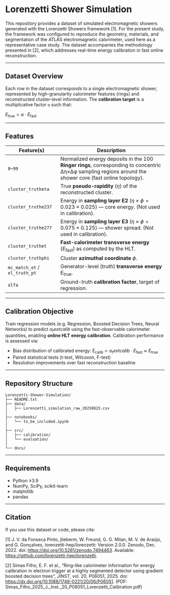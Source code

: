 # Lorenzetti Shower Simulation

This repository provides a dataset of simulated electromagnetic showers generated with the Lorenzetti Showers framework [1]. For the present study, the framework was configured to reproduce the geometry, materials, and segmentation of the ATLAS electromagnetic calorimeter, used here as a representative case study. The dataset accompanies the methodology presented in [2], which addresses real-time energy calibration in fast online reconstruction.

---

## Dataset Overview

Each row in the dataset corresponds to a single electromagnetic shower, represented by high-granularity calorimeter features (rings) and reconstructed cluster-level information. The **calibration target** is a multiplicative factor `α` such that:

$E_{\text{true}} = \alpha \cdot E_{\text{fast}}$

---

## Features

| Feature(s)                 | Description |
|---------------------------|-------------|
| `0`–`99`                 | Normalized energy deposits in the 100 **Ringer rings**, corresponding to concentric Δη×Δφ sampling regions around the shower core (fast online topology). |
| `cluster_trutheta`        | True **pseudo-rapidity** ($\eta$) of the reconstructed cluster. |
| `cluster_truthe237`       | Energy in **sampling layer E2** ($\eta \times \phi = 0.023 \times 0.025$) — core energy. (Not used in calibration). |
| `cluster_truthe277`       | Energy in **sampling layer E3** ($\eta \times \phi = 0.075 \times 0.125$) — shower spread. (Not used in calibration). |
| `cluster_truthet`         | **Fast-calorimeter transverse energy** ($E_\text{fast}$) as computed by the HLT. |
| `cluster_truthphi`        | Cluster **azimuthal coordinate** $\phi$. |
| `mc_match_et` / `el_truth_pt` | Generator-level (truth) **transverse energy** $E_\text{true}$. |
| `alfa`                    | Ground-truth **calibration factor**, target of regression. |

---

## Calibration Objective

Train regression models (e.g. Regression, Boosted Decision Trees, Neural Networks) to predict $\alpha_text{calib}$ using the fast-observable calorimeter quantities, enabling **online HLT energy calibration**. Calibration performance is assessed via:

- Bias distribution of calibrated energy: $E_{\text{calib}} = \alpha_text{calib} \cdot E_{\text{fast}} \approx E_{\text{true}}$
- Paired statistical tests (t-test, Wilcoxon, F-test)
- Resolution improvements over fast reconstruction baseline

---

## Repository Structure
```
Lorenzetti-Shower-Simulation/
├── README.txt
├── data/
│   ├── Lorenzetti_simulation_raw_20250815.csv
│
├── notebooks/
│   └── to_be_included.ipynb
│
├── src/
│   ├── calibration/
│   └── evaluation/
│
└── docs/    

```
---

## Requirements

- Python ≥3.9  
- NumPy, SciPy, scikit-learn  
- matplotlib  
- pandas  

---

## Citation

If you use this dataset or code, please cite:

[1] J. V. da Fonseca Pinto, jlieberm, W. Freund, G. G. Milan, M. V. de Araújo, and G. Gonçalves, lorenzetti-hep/lorenzetti: Version 2.0.0. Zenodo, Dec. 2022. doi: https://doi.org/10.5281/zenodo.7494463. Available: https://github.com/lorenzetti-hep/lorenzetti.

[2] Simas Filho, E. F. et al., “Ring-like calorimeter information for energy calibration in electron trigger at a highly segmented detector using gradient boosted decision trees”, *JINST*, vol. 20, P06051, 2025. doi: https://dx.doi.org/10.1088/1748-0221/20/06/P06051. (PDF: Simas_Filho_2025_J._Inst._20_P06051_Lorenzetti_Calibration.pdf)


